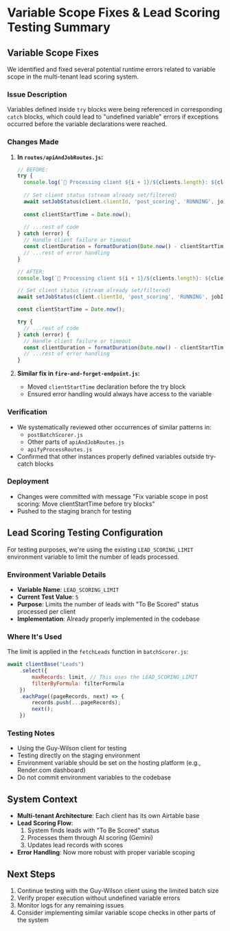 # Variable Scope Fixes & Lead Scoring Testing Summary

## Variable Scope Fixes

We identified and fixed several potential runtime errors related to variable scope in the multi-tenant lead scoring system.

### Issue Description
Variables defined inside `try` blocks were being referenced in corresponding `catch` blocks, which could lead to "undefined variable" errors if exceptions occurred before the variable declarations were reached.

### Changes Made

1. **In `routes/apiAndJobRoutes.js`:**
   ```javascript
   // BEFORE:
   try {
     console.log(`🎯 Processing client ${i + 1}/${clients.length}: ${client.clientName} (${client.clientId})`);
     
     // Set client status (stream already set/filtered)
     await setJobStatus(client.clientId, 'post_scoring', 'RUNNING', jobId);
     
     const clientStartTime = Date.now();
     
     // ...rest of code
   } catch (error) {
     // Handle client failure or timeout
     const clientDuration = formatDuration(Date.now() - clientStartTime); // Could be undefined!
     // ...rest of error handling
   }
   
   // AFTER:
   console.log(`🎯 Processing client ${i + 1}/${clients.length}: ${client.clientName} (${client.clientId})`);
   
   // Set client status (stream already set/filtered)
   await setJobStatus(client.clientId, 'post_scoring', 'RUNNING', jobId);
   
   const clientStartTime = Date.now();
   
   try {
     // ...rest of code
   } catch (error) {
     // Handle client failure or timeout
     const clientDuration = formatDuration(Date.now() - clientStartTime); // Now always defined
     // ...rest of error handling
   }
   ```

2. **Similar fix in `fire-and-forget-endpoint.js`:**
   - Moved `clientStartTime` declaration before the try block
   - Ensured error handling would always have access to the variable

### Verification
- We systematically reviewed other occurrences of similar patterns in:
  - `postBatchScorer.js`
  - Other parts of `apiAndJobRoutes.js`
  - `apifyProcessRoutes.js`
- Confirmed that other instances properly defined variables outside try-catch blocks

### Deployment
- Changes were committed with message "Fix variable scope in post scoring: Move clientStartTime before try blocks"
- Pushed to the staging branch for testing

## Lead Scoring Testing Configuration

For testing purposes, we're using the existing `LEAD_SCORING_LIMIT` environment variable to limit the number of leads processed.

### Environment Variable Details

- **Variable Name**: `LEAD_SCORING_LIMIT`
- **Current Test Value**: `5`
- **Purpose**: Limits the number of leads with "To Be Scored" status processed per client
- **Implementation**: Already properly implemented in the codebase

### Where It's Used

The limit is applied in the `fetchLeads` function in `batchScorer.js`:

```javascript
await clientBase("Leads") 
    .select({ 
        maxRecords: limit, // This uses the LEAD_SCORING_LIMIT 
        filterByFormula: filterFormula 
    }) 
    .eachPage((pageRecords, next) => {
        records.push(...pageRecords);
        next();
    })
```

### Testing Notes

- Using the Guy-Wilson client for testing
- Testing directly on the staging environment
- Environment variable should be set on the hosting platform (e.g., Render.com dashboard)
- Do not commit environment variables to the codebase

## System Context

- **Multi-tenant Architecture**: Each client has its own Airtable base
- **Lead Scoring Flow**: 
  1. System finds leads with "To Be Scored" status
  2. Processes them through AI scoring (Gemini)
  3. Updates lead records with scores
- **Error Handling**: Now more robust with proper variable scoping

## Next Steps

1. Continue testing with the Guy-Wilson client using the limited batch size
2. Verify proper execution without undefined variable errors
3. Monitor logs for any remaining issues
4. Consider implementing similar variable scope checks in other parts of the system